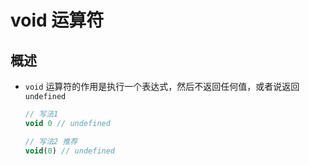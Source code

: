 # void 运算符

## 概述

+ `void` 运算符的作用是执行一个表达式，然后不返回任何值，或者说返回 `undefined`

  ```js
  // 写法1
  void 0 // undefined

  // 写法2 推荐
  void(0) // undefined
  ```
